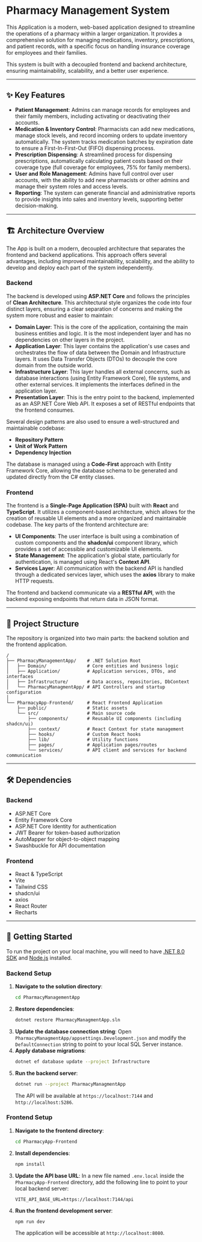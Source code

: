 # Pharmacy Management System

This Application is a modern, web-based application designed to streamline the operations of a pharmacy within a larger organization. It provides a comprehensive solution for managing medications, inventory, prescriptions, and patient records, with a specific focus on handling insurance coverage for employees and their families.

This system is built with a decoupled frontend and backend architecture, ensuring maintainability, scalability, and a better user experience.

---

## ✨ Key Features

* **Patient Management**: Admins can manage records for employees and their family members, including activating or deactivating their accounts.
* **Medication & Inventory Control**: Pharmacists can add new medications, manage stock levels, and record incoming orders to update inventory automatically. The system tracks medication batches by expiration date to ensure a First-In-First-Out (FIFO) dispensing process.
* **Prescription Dispensing**: A streamlined process for dispensing prescriptions, automatically calculating patient costs based on their coverage type (full coverage for employees, 75% for family members).
* **User and Role Management**: Admins have full control over user accounts, with the ability to add new pharmacists or other admins and manage their system roles and access levels.
* **Reporting**: The system can generate financial and administrative reports to provide insights into sales and inventory levels, supporting better decision-making.

---

## 🏗️ Architecture Overview

The App is built on a modern, decoupled architecture that separates the frontend and backend applications. This approach offers several advantages, including improved maintainability, scalability, and the ability to develop and deploy each part of the system independently.

### Backend

The backend is developed using **ASP.NET Core** and follows the principles of **Clean Architecture**. This architectural style organizes the code into four distinct layers, ensuring a clear separation of concerns and making the system more robust and easier to maintain:

* **Domain Layer**: This is the core of the application, containing the main business entities and logic. It is the most independent layer and has no dependencies on other layers in the project.
* **Application Layer**: This layer contains the application's use cases and orchestrates the flow of data between the Domain and Infrastructure layers. It uses Data Transfer Objects (DTOs) to decouple the core domain from the outside world.
* **Infrastructure Layer**: This layer handles all external concerns, such as database interactions (using Entity Framework Core), file systems, and other external services. It implements the interfaces defined in the application layer.
* **Presentation Layer**: This is the entry point to the backend, implemented as an ASP.NET Core Web API. It exposes a set of RESTful endpoints that the frontend consumes.

Several design patterns are also used to ensure a well-structured and maintainable codebase:
* **Repository Pattern**
* **Unit of Work Pattern**
* **Dependency Injection**

The database is managed using a **Code-First** approach with Entity Framework Core, allowing the database schema to be generated and updated directly from the C# entity classes.

### Frontend

The frontend is a **Single-Page Application (SPA)** built with **React** and **TypeScript**. It utilizes a component-based architecture, which allows for the creation of reusable UI elements and a more organized and maintainable codebase. The key parts of the frontend architecture are:

* **UI Components**: The user interface is built using a combination of custom components and the **shadcn/ui** component library, which provides a set of accessible and customizable UI elements.
* **State Management**: The application's global state, particularly for authentication, is managed using React's **Context API**.
* **Services Layer**: All communication with the backend API is handled through a dedicated services layer, which uses the **axios** library to make HTTP requests.

The frontend and backend communicate via a **RESTful API**, with the backend exposing endpoints that return data in JSON format.

---

## 📂 Project Structure

The repository is organized into two main parts: the backend solution and the frontend application.

```
/
├── PharmacyManagementApp/    # .NET Solution Root
│   ├── Domain/               # Core entities and business logic
│   ├── Application/          # Application services, DTOs, and interfaces
│   ├── Infrastructure/       # Data access, repositories, DbContext
│   └── PharmacyManagmentApp/ # API Controllers and startup configuration
│
└── PharmacyApp-Frontend/     # React Frontend Application
    ├── public/               # Static assets
    └── src/                  # Main source code
        ├── components/       # Reusable UI components (including shadcn/ui)
        ├── context/          # React Context for state management
        ├── hooks/            # Custom React hooks
        ├── lib/              # Utility functions
        ├── pages/            # Application pages/routes
        └── services/         # API client and services for backend communication
```

---

## 🛠️ Dependencies

### Backend

* ASP.NET Core
* Entity Framework Core
* ASP.NET Core Identity for authentication
* JWT Bearer for token-based authorization
* AutoMapper for object-to-object mapping
* Swashbuckle for API documentation

### Frontend

* React & TypeScript
* Vite
* Tailwind CSS
* shadcn/ui
* axios
* React Router
* Recharts

---

## 🚀 Getting Started

To run the project on your local machine, you will need to have [.NET 8.0 SDK](https://dotnet.microsoft.com/download/dotnet/8.0) and [Node.js](https://nodejs.org/) installed.

### Backend Setup

1.  **Navigate to the solution directory**:
    ```bash
    cd PharmacyManagementApp
    ```
2.  **Restore dependencies**:
    ```bash
    dotnet restore PharmacyManagmentApp.sln
    ```
3.  **Update the database connection string**:
    Open `PharmacyManagmentApp/appsettings.Development.json` and modify the `DefaultConnection` string to point to your local SQL Server instance.
4.  **Apply database migrations**:
    ```bash
    dotnet ef database update --project Infrastructure
    ```
5.  **Run the backend server**:
    ```bash
    dotnet run --project PharmacyManagmentApp
    ```
    The API will be available at `https://localhost:7144` and `http://localhost:5286`.

### Frontend Setup

1.  **Navigate to the frontend directory**:
    ```bash
    cd PharmacyApp-Frontend
    ```
2.  **Install dependencies**:
    ```bash
    npm install
    ```
3.  **Update the API base URL**:
    In a new file named `.env.local` inside the `PharmacyApp-Frontend` directory, add the following line to point to your local backend server:
    ```
    VITE_API_BASE_URL=https://localhost:7144/api
    ```
4.  **Run the frontend development server**:
    ```bash
    npm run dev
    ```
    The application will be accessible at `http://localhost:8080`.
